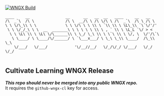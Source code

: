 [![WNGX Build](https://github.com/eclectic-bytech/webcourses-ngx-v4/actions/workflows/main.yml/badge.svg)](https://github.com/eclectic-bytech/webcourses-ngx-v4/actions/workflows/main.yml)
```
____     __                __      __   __  __   ____     __   __     
/\  _`\  /\ \              /\ \  __/\ \ /\ \/\ \ /\  _`\  /\ \ /\ \    
\ \ \/\_\\ \ \             \ \ \/\ \ \ \\ \ `\\ \\ \ \L\_\\ `\`\/'/'   
 \ \ \/_/_\ \ \  __  _______\ \ \ \ \ \ \\ \ , ` \\ \ \L_L `\/ > <     
  \ \ \L\ \\ \ \L\ \/\______\\ \ \_/ \_\ \\ \ \`\ \\ \ \/, \  \/'/\`\  
   \ \____/ \ \____/\/______/ \ `\___x___/ \ \_\ \_\\ \____/  /\_\\ \_\
    \/___/   \/___/            '\/__//__/   \/_/\/_/ \/___/   \/_/ \/_/    
  
```

## Cultivate Learning WNGX Release

*__This repo should never be merged into any public WNGX repo.__*  
It requires the `github-wngx-cl` key for access.  

